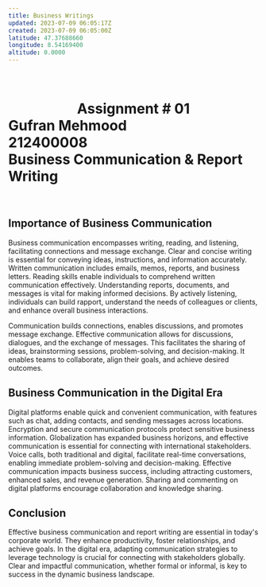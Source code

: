 ```yaml
---
title: Business Writings
updated: 2023-07-09 06:05:17Z
created: 2023-07-09 06:05:00Z
latitude: 47.37688660
longitude: 8.54169400
altitude: 0.0000
---
```


<h1>
<br>
<center>Assignment # 01</center>
 Gufran Mehmood <br>212400008<br> Business Communication & Report Writing
<br>

</h1>

<br>

## Importance of Business Communication

Business communication encompasses writing, reading, and listening, 
facilitating connections and message exchange. Clear and concise writing is essential for conveying ideas, instructions, and information accurately. Written communication includes emails, memos, reports, and business letters. Reading skills enable individuals to comprehend written communication effectively. Understanding reports, documents, and messages is vital for making informed decisions. By actively listening, individuals can build rapport, understand the needs of colleagues or clients, and enhance overall business interactions.

Communication builds connections, enables discussions, and promotes message exchange. Effective communication allows for discussions, dialogues, and the 
exchange of messages. This facilitates the sharing of ideas, 
brainstorming sessions, problem-solving, and decision-making. It enables
 teams to collaborate, align their goals, and achieve desired outcomes.

## Business Communication in the Digital Era

Digital platforms enable quick and convenient communication, with 
features such as chat, adding contacts, and sending messages across 
locations. Encryption and secure communication protocols protect 
sensitive business information. Globalization has expanded business horizons, and effective communication is essential for connecting with international 
stakeholders. Voice calls, both traditional and digital, facilitate real-time 
conversations, enabling immediate problem-solving and decision-making. Effective communication impacts business success, including attracting customers, enhanced sales, and revenue generation. Sharing and commenting on digital platforms encourage collaboration and knowledge sharing.

## Conclusion

Effective business communication and report writing are essential in today's corporate world. They enhance productivity, foster relationships, and achieve goals. In the digital era, adapting communication strategies to leverage technology is crucial for connecting with stakeholders globally. Clear and impactful communication, whether formal or informal, is key to success in the dynamic business landscape.